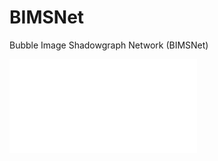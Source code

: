 # BIMSNet
Bubble Image Shadowgraph Network (BIMSNet)

![network_arch](/mcekwonu/BIMSNet/Data/fig1.pdf)
